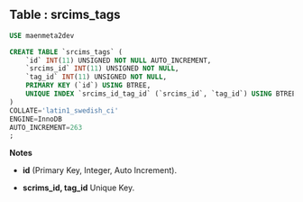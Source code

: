 Table : srcims_tags
-------------------

```SQL
USE maenmeta2dev

CREATE TABLE `srcims_tags` (
	`id` INT(11) UNSIGNED NOT NULL AUTO_INCREMENT,
	`srcims_id` INT(11) UNSIGNED NOT NULL,
	`tag_id` INT(11) UNSIGNED NOT NULL,
	PRIMARY KEY (`id`) USING BTREE,
	UNIQUE INDEX `srcims_id_tag_id` (`srcims_id`, `tag_id`) USING BTREE
)
COLLATE='latin1_swedish_ci'
ENGINE=InnoDB
AUTO_INCREMENT=263
;
```
__Notes__

+ __id__ (Primary Key, Integer, Auto Increment).

+ __scrims_id, tag_id__ Unique Key.